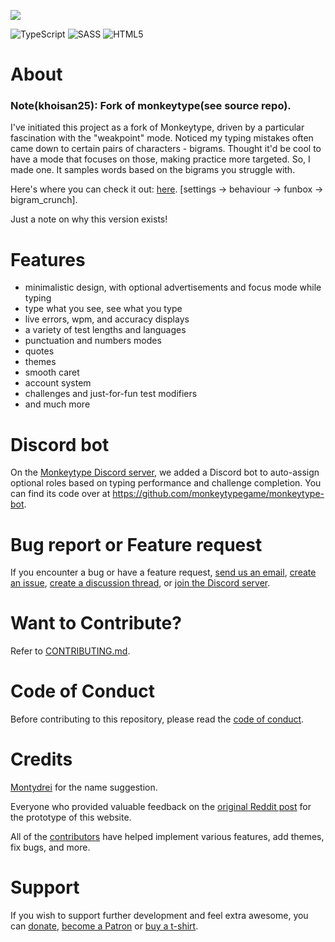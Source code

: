 [![](https://github.com/monkeytypegame/monkeytype/blob/master/frontend/static/images/githubbanner2.png?raw=true)](https://monkeytype.com/)
<br />

![TypeScript](https://img.shields.io/badge/typescript-%23007ACC.svg?style=for-the-badge&logo=typescript&logoColor=white)
![SASS](https://img.shields.io/badge/SASS-hotpink.svg?style=for-the-badge&logo=SASS&logoColor=white)
![HTML5](https://img.shields.io/badge/html5-%23E34F26.svg?style=for-the-badge&logo=html5&logoColor=white)

# About

### Note(khoisan25): Fork of monkeytype(see source repo).
I've initiated this project as a fork of Monkeytype, driven by a particular fascination with the "weakpoint" mode. Noticed my typing mistakes often came down to certain pairs of characters - bigrams. Thought it'd be cool to have a mode that focuses on those, making practice more targeted. So, I made one. It samples words based on the bigrams you struggle with. 

Here's where you can check it out: [here](martinnn.com). 
[settings -> behaviour -> funbox -> bigram_crunch].

Just a note on why this version exists!

# Features

- minimalistic design, with optional advertisements and focus mode while typing
- type what you see, see what you type
- live errors, wpm, and accuracy displays
- a variety of test lengths and languages
- punctuation and numbers modes
- quotes
- themes
- smooth caret
- account system
- challenges and just-for-fun test modifiers
- and much more

# Discord bot

On the [Monkeytype Discord server](https://www.discord.gg/monkeytype), we added a Discord bot to auto-assign optional roles based on typing performance and challenge completion. You can find its code over at https://github.com/monkeytypegame/monkeytype-bot.

# Bug report or Feature request

If you encounter a bug or have a feature request, [send us an email](mailto:contact@monkeytype.com), [create an issue](https://github.com/monkeytypegame/monkeytype/issues), [create a discussion thread](https://github.com/monkeytypegame/monkeytype/discussions), or [join the Discord server](https://www.discord.gg/monkeytype).

# Want to Contribute?

Refer to [CONTRIBUTING.md](./CONTRIBUTING.md).

# Code of Conduct

Before contributing to this repository, please read the [code of conduct](./CODE_OF_CONDUCT.md).

# Credits

[Montydrei](https://www.reddit.com/user/montydrei) for the name suggestion.

Everyone who provided valuable feedback on the [original Reddit post](https://www.reddit.com/r/MechanicalKeyboards/comments/gc6wx3/experimenting_with_a_completely_new_type_of/) for the prototype of this website.

All of the [contributors](https://github.com/monkeytypegame/monkeytype/graphs/contributors) have helped implement various features, add themes, fix bugs, and more.

# Support

If you wish to support further development and feel extra awesome, you can [donate](https://ko-fi.com/monkeytype), [become a Patron](https://www.patreon.com/monkeytype) or [buy a t-shirt](https://www.monkeytype.store/).
